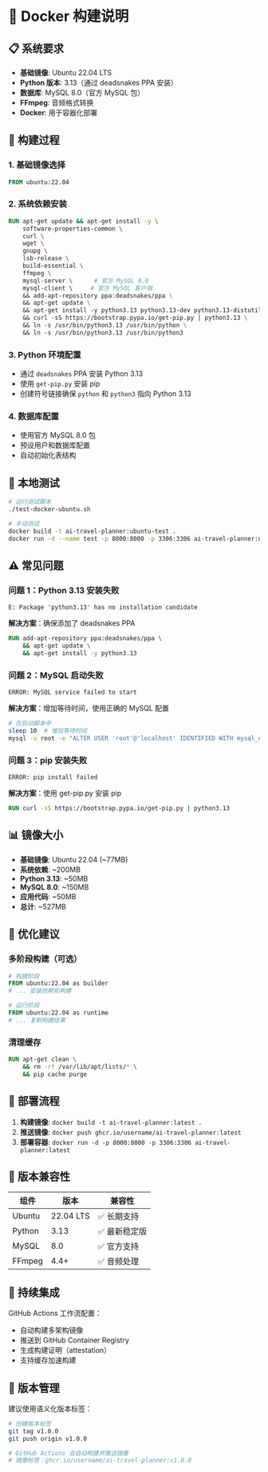 # 🐳 Docker 构建说明

## 📋 系统要求

- **基础镜像**: Ubuntu 22.04 LTS
- **Python 版本**: 3.13（通过 deadsnakes PPA 安装）
- **数据库**: MySQL 8.0（官方 MySQL 包）
- **FFmpeg**: 音频格式转换
- **Docker**: 用于容器化部署

## 🔧 构建过程

### 1. 基础镜像选择
```dockerfile
FROM ubuntu:22.04
```

### 2. 系统依赖安装
```dockerfile
RUN apt-get update && apt-get install -y \
    software-properties-common \
    curl \
    wget \
    gnupg \
    lsb-release \
    build-essential \
    ffmpeg \
    mysql-server \      # 官方 MySQL 8.0
    mysql-client \     # 官方 MySQL 客户端
    && add-apt-repository ppa:deadsnakes/ppa \
    && apt-get update \
    && apt-get install -y python3.13 python3.13-dev python3.13-distutils \
    && curl -sS https://bootstrap.pypa.io/get-pip.py | python3.13 \
    && ln -s /usr/bin/python3.13 /usr/bin/python \
    && ln -s /usr/bin/python3.13 /usr/bin/python3
```

### 3. Python 环境配置
- 通过 `deadsnakes` PPA 安装 Python 3.13
- 使用 `get-pip.py` 安装 pip
- 创建符号链接确保 `python` 和 `python3` 指向 Python 3.13

### 4. 数据库配置
- 使用官方 MySQL 8.0 包
- 预设用户和数据库配置
- 自动初始化表结构

## 🧪 本地测试

```bash
# 运行测试脚本
./test-docker-ubuntu.sh

# 手动测试
docker build -t ai-travel-planner:ubuntu-test .
docker run -d --name test -p 8000:8000 -p 3306:3306 ai-travel-planner:ubuntu-test
```

## ⚠️ 常见问题

### 问题 1：Python 3.13 安装失败
```
E: Package 'python3.13' has no installation candidate
```

**解决方案**：确保添加了 deadsnakes PPA
```dockerfile
RUN add-apt-repository ppa:deadsnakes/ppa \
    && apt-get update \
    && apt-get install -y python3.13
```

### 问题 2：MySQL 启动失败
```
ERROR: MySQL service failed to start
```

**解决方案**：增加等待时间，使用正确的 MySQL 配置
```bash
# 在启动脚本中
sleep 10  # 增加等待时间
mysql -u root -e "ALTER USER 'root'@'localhost' IDENTIFIED WITH mysql_native_password BY 'password';"
```

### 问题 3：pip 安装失败
```
ERROR: pip install failed
```

**解决方案**：使用 get-pip.py 安装 pip
```dockerfile
RUN curl -sS https://bootstrap.pypa.io/get-pip.py | python3.13
```

## 📊 镜像大小

- **基础镜像**: Ubuntu 22.04 (~77MB)
- **系统依赖**: ~200MB
- **Python 3.13**: ~50MB
- **MySQL 8.0**: ~150MB
- **应用代码**: ~50MB
- **总计**: ~527MB

## 🔄 优化建议

### 多阶段构建（可选）
```dockerfile
# 构建阶段
FROM ubuntu:22.04 as builder
# ... 安装依赖和构建

# 运行阶段
FROM ubuntu:22.04 as runtime
# ... 复制构建结果
```

### 清理缓存
```dockerfile
RUN apt-get clean \
    && rm -rf /var/lib/apt/lists/* \
    && pip cache purge
```

## 🚀 部署流程

1. **构建镜像**: `docker build -t ai-travel-planner:latest .`
2. **推送镜像**: `docker push ghcr.io/username/ai-travel-planner:latest`
3. **部署容器**: `docker run -d -p 8000:8000 -p 3306:3306 ai-travel-planner:latest`

## 📝 版本兼容性

| 组件 | 版本 | 兼容性 |
|------|------|--------|
| Ubuntu | 22.04 LTS | ✅ 长期支持 |
| Python | 3.13 | ✅ 最新稳定版 |
| MySQL | 8.0 | ✅ 官方支持 |
| FFmpeg | 4.4+ | ✅ 音频处理 |

## 🔄 持续集成

GitHub Actions 工作流配置：
- 自动构建多架构镜像
- 推送到 GitHub Container Registry
- 生成构建证明（attestation）
- 支持缓存加速构建

## 📝 版本管理

建议使用语义化版本标签：
```bash
# 创建版本标签
git tag v1.0.0
git push origin v1.0.0

# GitHub Actions 会自动构建并推送镜像
# 镜像标签：ghcr.io/username/ai-travel-planner:v1.0.0
```